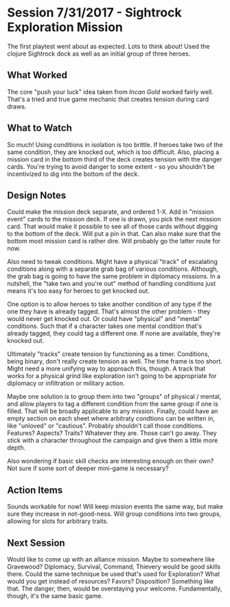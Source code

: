 # Session 7/31/2017 - Sightrock Exploration Mission

The first playtest went about as expected. Lots to think about! Used the clojure Sightrock dock as well as an initial group of three heroes.

## What Worked

The core "push your luck" idea taken from *Incan Gold* worked fairly well. That's a tried and true game mechanic that creates tension during card draws.

## What to Watch

So much! Using conditions in isolation is too brittle. If heroes take two of the same condition, they are knocked out, which is too difficult.
Also, placing a mission card in the bottom third of the deck creates tension with the danger cards. You're trying to avoid danger to some extent - so you shouldn't be incentivized to dig into the bottom of the deck.

## Design Notes

Could make the mission deck separate, and ordered 1-X. Add in "mission event" cards to the mission deck. If one is drawn, you pick the next mission card. That would make it possible to see all of those cards without digging to the bottom of the deck. Will put a pin in that. Can also make sure that the bottom most mission card is rather dire. Will probably go the latter route for now.

Also need to tweak conditions. Might have a physical "track" of escalating conditions along with a separate grab bag of various conditions. Although, the grab bag is going to have the same problem in diplomacy missions. In a nutshell, the "take two and you're out" method of handling conditions just means it's too easy for heroes to get knocked out.

One option is to allow heroes to take another condition of any type if the one they have is already tagged. That's almost the other problem - they would never get knocked out. Or could have "physical" and "mental" conditions. Such that if a character takes one mental condition that's already tagged, they could tag a different one. If none are available, they're knocked out.

Ultimately "tracks" create tension by functioning as a timer. Conditions, being binary, don't really create tension as well. The time frame is too short. Might need a more unifying way to approach this, though. A track that works for a physical grind like exploration isn't going to be appropriate for diplomacy or infiltration or military action.

Maybe one solution is to group them into two "groups" of physical / mental, and allow players to tag a different condition from the same group if one is filled. That will be broadly applicable to any mission. Finally, could have an empty section on each sheet where arbitraty condtions can be written in, like "unloved" or "cautious". Probably shouldn't call those conditions. Features? Aspects? Traits? Whatever they are. Those can't go away. They stick with a character throughout the campaign and give them a little more depth.

Also wondering if basic skill checks are interesting enough on their own? Not sure if some sort of deeper mini-game is necessary?

## Action Items

Sounds workable for now! Will keep mission events the same way, but make sure they increase in not-good-ness. Will group conditions into two groups, allowing for slots for arbitrary traits.

## Next Session

Would like to come up with an alliance mission. Maybe to somewhere like Gravewood? Diplomacy, Survival, Command, Thievery would be good skills there. Could the same technique be used that's used for Exploration? What would you get instead of resources? Favors? Disposition? Something like that. The danger, then, would be overstaying your welcome. Fundamentally, though, it's the same basic game.
